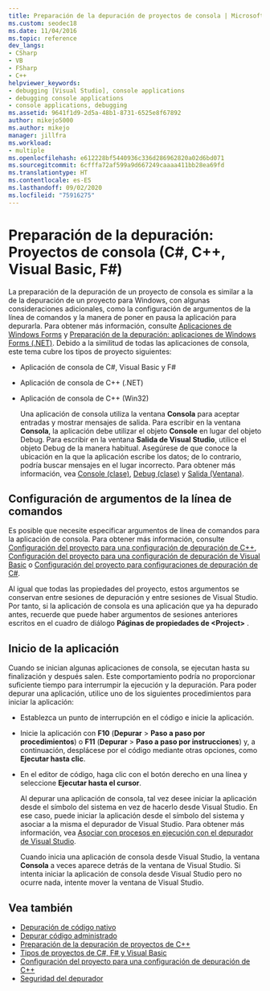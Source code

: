 ```yaml
---
title: Preparación de la depuración de proyectos de consola | Microsoft Docs
ms.custom: seodec18
ms.date: 11/04/2016
ms.topic: reference
dev_langs:
- CSharp
- VB
- FSharp
- C++
helpviewer_keywords:
- debugging [Visual Studio], console applications
- debugging console applications
- console applications, debugging
ms.assetid: 9641f1d9-2d5a-48b1-8731-6525e8f67892
author: mikejo5000
ms.author: mikejo
manager: jillfra
ms.workload:
- multiple
ms.openlocfilehash: e612228bf5440936c336d286962820a02d6bd071
ms.sourcegitcommit: 6cfffa72af599a9d667249caaaa411bb28ea69fd
ms.translationtype: HT
ms.contentlocale: es-ES
ms.lasthandoff: 09/02/2020
ms.locfileid: "75916275"
---
```

# <a name="debugging-preparation-console-projects-c-c-visual-basic-f"></a>Preparación de la depuración: Proyectos de consola (C#, C++, Visual Basic, F#)

La preparación de la depuración de un proyecto de consola es similar a la de la depuración de un proyecto para Windows, con algunas consideraciones adicionales, como la configuración de argumentos de la línea de comandos y la manera de poner en pausa la aplicación para depurarla. Para obtener más información, consulte [Aplicaciones de Windows Forms](../debugger/debugging-preparation-windows-forms-applications.md) y [Preparación de la depuración: aplicaciones de Windows Forms (.NET)](/previous-versions/visualstudio/visual-studio-2010/sez9z95a(v=vs.100)). Debido a la similitud de todas las aplicaciones de consola, este tema cubre los tipos de proyecto siguientes:

- Aplicación de consola de C#, Visual Basic y F#

- Aplicación de consola de C++ (.NET)

- Aplicación de consola de C++ (Win32)

  Una aplicación de consola utiliza la ventana **Consola** para aceptar entradas y mostrar mensajes de salida. Para escribir en la ventana **Consola**, la aplicación debe utilizar el objeto **Console** en lugar del objeto Debug. Para escribir en la ventana **Salida de Visual Studio**, utilice el objeto Debug de la manera habitual. Asegúrese de que conoce la ubicación en la que la aplicación escribe los datos; de lo contrario, podría buscar mensajes en el lugar incorrecto. Para obtener más información, vea [Console (clase)](/dotnet/api/system.console), [Debug (clase)](/dotnet/api/system.diagnostics.debug) y [Salida (Ventana)](../ide/reference/output-window.md).

## <a name="set-command-line-arguments"></a>Configuración de argumentos de la línea de comandos

Es posible que necesite especificar argumentos de línea de comandos para la aplicación de consola. Para obtener más información, consulte [Configuración del proyecto para una configuración de depuración de C++](../debugger/project-settings-for-a-cpp-debug-configuration.md), [Configuración del proyecto para una configuración de depuración de Visual Basic](../debugger/project-settings-for-a-visual-basic-debug-configuration.md) o [Configuración del proyecto para configuraciones de depuración de C#](../debugger/project-settings-for-csharp-debug-configurations.md).

Al igual que todas las propiedades del proyecto, estos argumentos se conservan entre sesiones de depuración y entre sesiones de Visual Studio. Por tanto, si la aplicación de consola es una aplicación que ya ha depurado antes, recuerde que puede haber argumentos de sesiones anteriores escritos en el cuadro de diálogo **Páginas de propiedades de \<Project>** .

## <a name="start-the-application"></a>Inicio de la aplicación

 Cuando se inician algunas aplicaciones de consola, se ejecutan hasta su finalización y después salen. Este comportamiento podría no proporcionar suficiente tiempo para interrumpir la ejecución y la depuración. Para poder depurar una aplicación, utilice uno de los siguientes procedimientos para iniciar la aplicación:

- Establezca un punto de interrupción en el código e inicie la aplicación.

- Inicie la aplicación con **F10** (**Depurar** > **Paso a paso por procedimientos**) o **F11** (**Depurar** > **Paso a paso por instrucciones**) y, a continuación, desplácese por el código mediante otras opciones, como **Ejecutar hasta clic**.

- En el editor de código, haga clic con el botón derecho en una línea y seleccione **Ejecutar hasta el cursor**.

  Al depurar una aplicación de consola, tal vez desee iniciar la aplicación desde el símbolo del sistema en vez de hacerlo desde Visual Studio. En ese caso, puede iniciar la aplicación desde el símbolo del sistema y asociar a la misma el depurador de Visual Studio. Para obtener más información, vea [Asociar con procesos en ejecución con el depurador de Visual Studio](../debugger/attach-to-running-processes-with-the-visual-studio-debugger.md).

  Cuando inicia una aplicación de consola desde Visual Studio, la ventana **Consola** a veces aparece detrás de la ventana de Visual Studio. Si intenta iniciar la aplicación de consola desde Visual Studio pero no ocurre nada, intente mover la ventana de Visual Studio.

## <a name="see-also"></a>Vea también
- [Depuración de código nativo](../debugger/debugging-native-code.md)
- [Depurar código administrado](../debugger/debugging-managed-code.md)
- [Preparación de la depuración de proyectos de C++](../debugger/debugging-preparation-visual-cpp-project-types.md)
- [Tipos de proyectos de C#, F# y Visual Basic](../debugger/debugging-preparation-csharp-f-hash-and-visual-basic-project-types.md)
- [Configuración del proyecto para una configuración de depuración de C++](../debugger/project-settings-for-a-cpp-debug-configuration.md)
- [Seguridad del depurador](../debugger/debugger-security.md)
